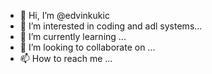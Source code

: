 - 👋 Hi, I’m @edvinkukic
- 👀 I’m interested in coding and adl systems...
- 🌱 I’m currently learning  ...
- 💞️ I’m looking to collaborate on ...
- 📫 How to reach me ...

<!---
edvinkukic/edvinkukic is a ✨ special ✨ repository because its `README.md` (this file) appears on your GitHub profile.
You can click the Preview link to take a look at your changes.
--->
